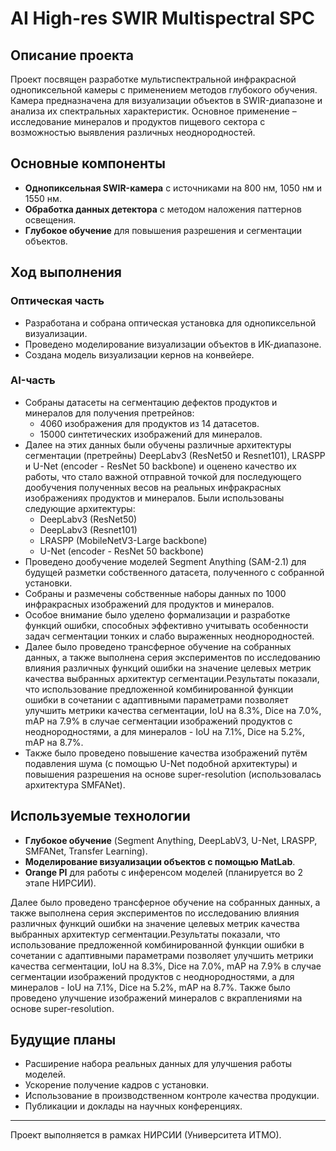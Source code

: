 # AI High-res SWIR Multispectral SPC

## Описание проекта
Проект посвящен разработке мультиспектральной инфракрасной однопиксельной камеры с применением методов глубокого обучения. Камера предназначена для визуализации объектов в SWIR-диапазоне и анализа их спектральных характеристик. Основное применение – исследование минералов и продуктов пищевого сектора с возможностью выявления различных неоднородностей.

## Основные компоненты
- **Однопиксельная SWIR-камера** с источниками на 800 нм, 1050 нм и 1550 нм.
- **Обработка данных детектора** с методом наложения паттернов освещения.
- **Глубокое обучение** для повышения разрешения и сегментации объектов.

## Ход выполнения
### Оптическая часть
- Разработана и собрана оптическая установка для однопиксельной визуализации.
- Проведено моделирование визуализации объектов в ИК-диапазоне.
- Создана модель визуализации кернов на конвейере.

### AI-часть
- Собраны датасеты на сегментацию дефектов продуктов и минералов для получения претрейнов:
  - 4060 изображения для продуктов из 14 датасетов.
  - 15000 синтетических изображений для минералов.
- Далее на этих данных были обучены различные архитектуры сегментации (претрейны)  DeepLabv3 (ResNet50 и Resnet101), LRASPP и U-Net (encoder - ResNet 50 backbone) и оценено качество их работы, что стало важной отправной точкой для последующего дообучения полученных весов на реальных инфракрасных изображениях продуктов и минералов. Были использованы следующие архитектуры:
  - DeepLabv3 (ResNet50)
  - DeepLabv3 (Resnet101)
  - LRASPP (MobileNetV3-Large backbone)
  - U-Net (encoder - ResNet 50 backbone)
- Проведено дообучение моделей Segment Anything (SAM-2.1) для будущей разметки собственного датасета, полученного с собранной установки.
- Собраны и размечены собственные наборы данных по 1000 инфракрасных изображений для продуктов и минералов.
- Особое внимание было уделено формализации и разработке функций ошибки, способных эффективно учитывать особенности задач сегментации тонких и слабо выраженных неоднородностей.
- Далее было проведено трансферное обучение на собранных данных, а также выполнена серия экспериментов по исследованию влияния различных функций ошибки на значение целевых метрик качества выбранных архитектур сегментации.Результаты показали, что использование предложенной комбинированной функции ошибки в сочетании с адаптивными параметрами позволяет улучшить метрики качества сегментации, IoU на 8.3%, Dice на 7.0%, mAP на 7.9% в случае сегментации изображений продуктов с неоднородностями, а для минералов - IoU на 7.1%, Dice на 5.2%, mAP на 8.7%.
- Также было проведено повышение качества изображений путём подавления шума (с помощью U-Net подобной архитектуры) и повышения разрешения на основе super-resolution (использовалась архитектура SMFANet).

## Используемые технологии
- **Глубокое обучение** (Segment Anything, DeepLabV3, U-Net, LRASPP, SMFANet, Transfer Learning).
- **Моделирование визуализации объектов с помощью MatLab**.
- **Orange PI** для работы с инференсом моделей (планируется во 2 этапе НИРСИИ).

 Далее было проведено трансферное обучение на собранных данных, а также выполнена серия экспериментов по исследованию влияния различных функций ошибки на значение целевых метрик качества выбранных архитектур сегментации.Результаты показали, что использование предложенной комбинированной функции ошибки в сочетании с адаптивными параметрами позволяет улучшить метрики качества сегментации, IoU на 8.3%, Dice на 7.0%, mAP на 7.9% в случае сегментации изображений продуктов с неоднородностями, а для минералов - IoU на 7.1%, Dice на 5.2%, mAP на 8.7%. Также было проведено улучшение изображений минералов с вкраплениями на основе super-resolution.



## Будущие планы
- Расширение набора реальных данных для улучшения работы моделей.
- Ускорение получение кадров с установки.
- Использование в производственном контроле качества продукции.
- Публикации и доклады на научных конференциях.
  
---
Проект выполняется в рамках НИРСИИ  (Университета ИТМО).
